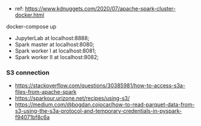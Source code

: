 - ref: https://www.kdnuggets.com/2020/07/apache-spark-cluster-docker.html

docker-compose up



- JupyterLab at localhost:8888;
- Spark master at localhost:8080;
- Spark worker I at localhost:8081;
- Spark worker II at localhost:8082;


### S3 connection
- https://stackoverflow.com/questions/30385981/how-to-access-s3a-files-from-apache-spark
- https://sparkour.urizone.net/recipes/using-s3/
- https://medium.com/@bogdan.cojocar/how-to-read-parquet-data-from-s3-using-the-s3a-protocol-and-temporary-credentials-in-pyspark-f94071bf8c6a